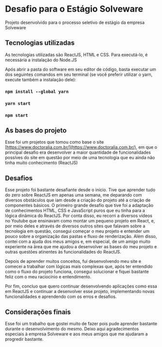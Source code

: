 # Desafio para o Estágio Solveware

Projeto desenvolvido para o processo seletivo de estágio da empresa Solveware

## Tecnologias utilizadas                   

As tecnologias utilizadas são ReactJS, HTML e CSS. Para executá-lo, é necessária a instalação do Node.JS

Após abrir a pasta do software em seu editor de código, basta executar um dos seguintes comandos em seu terminal (se você preferir utilizar o yarn, execute também a instalação dele):

### `npm install --global yarn`
### `yarn start`

### `npm start`

## As bases do projeto
Esse foi um projetos que tomou como base o site [https://www.doctoralia.com.br/](https://www.doctoralia.com.br/), em que o principal desafio era desenvolver a maior quantidade de funcionalidades possíves do site em questão por meio de uma tecnologia que eu ainda não tinha muito conhecimento (ReactJS)

## Desafios

Esse projeto foi bastante desafiante desde o início. Tive que aprender tudo do zero sobre ReactJS em apenas uma semana, me deparando com diversos obstáculos que iam desde a criação do projeto até a criação de componentes básicos.
O primeiro grande desafio que tive foi a adaptação de conhecimentos HTML, CSS e JavaScript puros que eu tinha para a lógica dinâmica do ReactJS. Por conta disso, eu recorri a diversos vídeos no Youtube que ensinavam como montar um pequeno projeto em React, e, por meio deles e através de diversos outros sites que falavam sobre a tecnologia em questão, consegui começar o meu projeto e entender um pouco sobre a organização das pastas e fluxo de renderização.
Além disso, contei com a ajuda dos meus amigos e, em especial, de um amigo muito experiente na área que me ajudou a desenvolver as bases do meu projeto e outras questões atinentes às funcionalidades do ReactJS.

Depois de aprender muitos conceitos, fui desenvolvendo meu site e comecei a trabalhar com lógicas mais complexas que, após ter entendido como o fluxo do projeto funciona, consegui solucionar e fiquei bastante feliz com o meu raciocínio e entendimento.

Por fim, concluo que quero continuar desenvolvendo aplicações como essa em ReactJS e continuar a desenvolver esse projeto, implementando novas funcionalidades e aprendendo com os erros e desafios.

## Considerações finais

Esse foi um trabalho que gostei muito de fazer pois pude aprender bastante durante o desenvolvimento do mesmo. Deixo aqui agradecimentos especiais à empresa Solveware e aos meus amigos que me ajudaram a progredir bastante.

